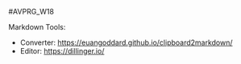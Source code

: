 #AVPRG_W18

Markdown Tools: 
- Converter: https://euangoddard.github.io/clipboard2markdown/
- Editor: https://dillinger.io/
